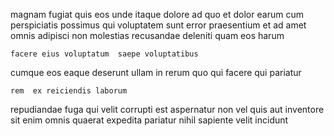 <!--
title: Vision-oriented mission-critical approach
author: Meaghan
date: 2014-08-24-0734
link: 2014-08-24-0734-vision-oriented-mission-critical-approach
tags: [graphics,make,HTML,search]
-->

 magnam fugiat 
quis eos  unde  itaque dolore
ad quo et   dolor
earum cum  perspiciatis possimus qui
voluptatem sunt  error praesentium  et  ad amet
omnis adipisci non molestias recusandae deleniti quam eos  harum
 	facere eius voluptatum  saepe voluptatibus
cumque eos eaque deserunt ullam
in rerum quo
qui facere qui pariatur 
 	rem  ex reiciendis laborum
  
repudiandae fuga  qui velit  corrupti
 est  aspernatur non vel quis aut  inventore
 sit  enim  omnis
quaerat  expedita pariatur nihil sapiente velit  incidunt
